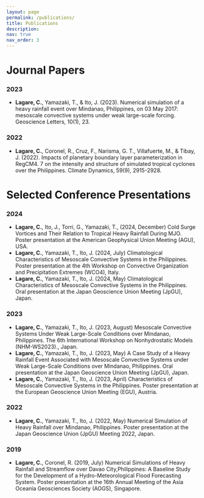 ```yaml
---
layout: page
permalink: /publications/
title: Publications
description: 
nav: true
nav_order: 3
---
```


# Journal Papers

### 2023

- **Lagare, C.**, Yamazaki, T., & Ito, J. (2023). Numerical simulation of a heavy rainfall event over Mindanao, Philippines, on 03 May 2017: mesoscale convective systems under weak large-scale forcing. Geoscience Letters, 10(1), 23.

### 2022

- **Lagare, C.**, Coronel, R., Cruz, F., Narisma, G. T., Villafuerte, M., & Tibay, J. (2022). Impacts of planetary boundary layer parameterization in RegCM4. 7 on the intensity and structure of simulated tropical cyclones over the Philippines. Climate Dynamics, 59(9), 2915-2928.


# Selected Conference Presentations

### 2024
- **Lagare, C.**,  Ito, J., Torri, G., Yamazaki, T., (2024, December) Cold Surge Vortices and Their Relation to Tropical Heavy Rainfall During MJO. Poster presentation at the American Geophysical Union Meeting (AGU), USA.  
- **Lagare, C.**, Yamazaki, T., Ito, J. (2024, July) Climatological Characteristics of Mesoscale Convective Systems in the Philippines. Poster presentation at the 4th Workshop on Convective Organization and Precipitation Extremes (WCO4), Italy.  
- **Lagare, C.**, Yamazaki, T., Ito, J. (2024, May) Climatological Characteristics of Mesoscale Convective Systems in the Philippines. Oral presentation at the Japan Geoscience Union Meeting (JpGU), Japan.

### 2023
- **Lagare, C.**, Yamazaki, T., Ito, J. (2023, August) Mesoscale Convective Systems Under Weak Large-Scale Conditions over Mindanao, Philippines. The 6th International Workshop on Nonhydrostatic Models (NHM-WS2023)., Japan. 
- **Lagare, C.**, Yamazaki, T., Ito, J. (2023, May) A Case Study of a Heavy Rainfall Event Associated with Mesoscale Convective Systems under Weak Large-Scale Conditions over Mindanao, Philippines. Oral presentation at the Japan Geoscience Union Meeting (JpGU), Japan. 
- **Lagare, C.**, Yamazaki, T., Ito, J. (2023, April) Characteristics of Mesoscale Convective Systems in the Philippines. Poster presentation at the European Geoscience Union Meeting (EGU), Austria.

### 2022
- **Lagare, C.**, Yamazaki, T., Ito, J. (2022, May) Numerical Simulation of Heavy Rainfall over Mindanao, Philippines. Poster presentation at the Japan Geoscience Union (JpGU) Meeting 2022, Japan.

### 2019
- **Lagare, C.**, Coronel, R. (2019, July) Numerical Simulations of Heavy Rainfall and Streamflow over Davao City,Philippines: A Baseline Study for the Development of a Hydro-Meteorological Flood Forecasting System. Poster presentation at the 16th Annual Meeting of the Asia Oceania Geosciences Society (AOGS), Singapore.
